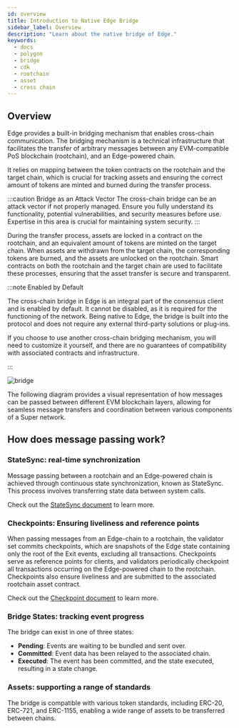 ```yaml
---
id: overview
title: Introduction to Native Edge Bridge
sidebar_label: Overview
description: "Learn about the native bridge of Edge."
keywords:
  - docs
  - polygon
  - bridge
  - cdk
  - rootchain
  - asset
  - cross chain
---
```


## Overview

Edge provides a built-in bridging mechanism that enables cross-chain communication. The bridging mechanism is a technical infrastructure that facilitates the transfer of arbitrary messages between any EVM-compatible PoS blockchain (rootchain), and an Edge-powered chain. 

It relies on mapping between the token contracts on the rootchain and the target chain, which is crucial for tracking assets and ensuring the correct amount of tokens are minted and burned during the transfer process.

:::caution Bridge as an Attack Vector
The cross-chain bridge can be an attack vector if not properly managed. Ensure you fully understand its functionality, potential vulnerabilities, and security measures before use. Expertise in this area is crucial for maintaining system security.
:::

During the transfer process, assets are locked in a contract on the rootchain, and an equivalent amount of tokens are minted on the target chain. When assets are withdrawn from the target chain, the corresponding tokens are burned, and the assets are unlocked on the rootchain. Smart contracts on both the rootchain and the target chain are used to facilitate these processes, ensuring that the asset transfer is secure and transparent.

:::note Enabled by Default

The cross-chain bridge in Edge is an integral part of the consensus client and is enabled by default. It cannot be disabled, as it is required for the functioning of the network. Being native to Edge, the bridge is built into the protocol and does not require any external third-party solutions or plug-ins.

If you choose to use another cross-chain bridging mechanism, you will need to customize it yourself, and there are no guarantees of compatibility with associated contracts and infrastructure.

:::

<div style={{ display: 'flex', flexDirection: 'row', alignItems: 'center', justifyContent: 'space-between', flexWrap: 'wrap' }}>
  <img src="/img/edge/l1-l2-l3.excalidraw.png" alt="bridge" style={{ display: 'block', margin: '0 auto', width: '290px', height: 'auto', objectFit: 'contain', order: '2' }} />
  <div style={{ width: 'calc(100% - 330px)', order: '1' }}>
    <p>The following diagram provides a visual representation of how messages can be passed between different EVM blockchain layers, allowing for seamless message transfers and coordination between various components of a Super network.</p>
    <h2>How does message passing work?</h2>
    <h3>StateSync: real-time synchronization</h3>
    <p>Message passing between a rootchain and an Edge-powered chain is achieved through continuous state synchronization, known as StateSync. This process involves transferring state data between system calls.</p>
    <p>Check out the <a href="/docs/edge/design/bridge/statesync/" style={{ textDecoration: 'underline' }}>StateSync document</a> to learn more.</p>
    <h3>Checkpoints: Ensuring liveliness and reference points</h3>
    <p>When passing messages from an Edge-chain to a rootchain, the validator set commits checkpoints, which are snapshots of the Edge state containing only the root of the Exit events, excluding all transactions. Checkpoints serve as reference points for clients, and validators periodically checkpoint all transactions occurring on the Edge-powered chain to the rootchain. Checkpoints also ensure liveliness and are submitted to the associated rootchain asset contract.</p>
    <p>Check out the <a href="/docs/edge/design/bridge/checkpoint/" style={{ textDecoration: 'underline' }}>Checkpoint document</a> to learn more.</p>
    <h3>Bridge States: tracking event progress</h3>
    <p>The bridge can exist in one of three states:</p>
    <ul>
      <li><strong>Pending</strong>: Events are waiting to be bundled and sent over.</li>
      <li><strong>Committed</strong>: Event data has been relayed to the associated chain.</li>
      <li><strong>Executed</strong>: The event has been committed, and the state executed, resulting in a state change.</li>
    </ul>
    <h3>Assets: supporting a range of standards</h3>
    <p>The bridge is compatible with various token standards, including ERC-20, ERC-721, and ERC-1155, enabling a wide range of assets to be transferred between chains.</p>
  </div>
</div>
